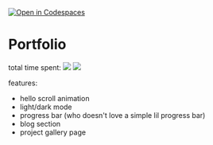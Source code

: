 [![Open in Codespaces](https://classroom.github.com/assets/launch-codespace-2972f46106e565e64193e422d61a12cf1da4916b45550586e14ef0a7c637dd04.svg)](https://classroom.github.com/open-in-codespaces?assignment_repo_id=17999115)
# Portfolio

total time spent: ![](https://hackatime-badge.hackclub.com/U08PZBEU4C9/portfolio-2025-haya-rahamasif) ![](https://hackatime-badge.hackclub.com/U08PZBEU4C9/portfolio-2025)

features:
- hello scroll animation
- light/dark mode
- progress bar (who doesn't love a simple lil progress bar)
- blog section
- project gallery page

